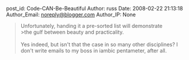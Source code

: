 post_id: Code-CAN-Be-Beautiful
Author: russ
Date: 2008-02-22 21:13:18
Author_Email: noreply@blogger.com
Author_IP: None

>Unfortunately, handing it a pre-sorted list will demonstrate <br />>the gulf between beauty and practicality.<br /><br />Yes indeed, but isn&#39;t that the case in so many other disciplines? I don&#39;t write emails to my boss in iambic pentameter, after all.
